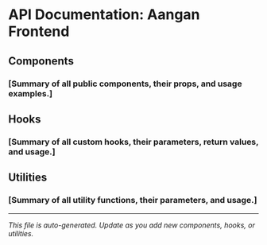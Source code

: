 # API Documentation: Aangan Frontend

## Components

### [Summary of all public components, their props, and usage examples.]

## Hooks

### [Summary of all custom hooks, their parameters, return values, and usage.]

## Utilities

### [Summary of all utility functions, their parameters, and usage.]

---
*This file is auto-generated. Update as you add new components, hooks, or utilities.* 
